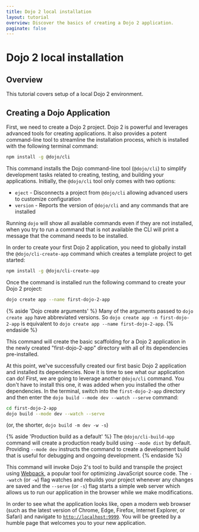 ```yaml
---
title: Dojo 2 local installation
layout: tutorial
overview: Discover the basics of creating a Dojo 2 application.
paginate: false
---
```


# Dojo 2 local installation

## Overview
This tutorial covers setup of a local Dojo 2 environment.

## Creating a Dojo Application
First, we need to create a Dojo 2 project. Dojo 2 is powerful and leverages advanced tools for creating applications. It also provides a potent command-line tool to streamline the installation process, which is installed with the following terminal command:

```bash
npm install -g @dojo/cli
```

This command installs the Dojo command-line tool (`@dojo/cli`) to simplify development tasks related to creating, testing, and building your applications. Initially, the `@dojo/cli` tool only comes with two options:
* `eject` - Disconnects a project from `@dojo/cli` allowing advanced users to customize configuration
* `version` - Reports the version of `@dojo/cli` and any commands that are installed

Running `dojo` will show all available commands even if they are not installed, when you try to run a command that is not available the CLI will print a message that the command needs to be installed.

In order to create your first Dojo 2 application, you need to globally install the `@dojo/cli-create-app` command which creates a template project to get started:

```bash
npm install -g @dojo/cli-create-app
```

Once the command is installed run the following command to create your Dojo 2 project:

```bash
dojo create app --name first-dojo-2-app
```

{% aside 'Dojo create arguments' %}
Many of the arguments passed to `dojo create app` have abbreviated versions. So `dojo create app -n first-dojo-2-app` is equivalent to `dojo create app --name first-dojo-2-app`.
{% endaside %}

This command will create the basic scaffolding for a Dojo 2 application in the newly created "first-dojo-2-app" directory with all of its dependencies pre-installed.

At this point, we've successfully created our first basic Dojo 2 application and installed its dependencies. Now it is time to see what our application can do! First, we are going to leverage another `@dojo/cli` command. You don't have to install this one, it was added when you installed the other dependencies. In the terminal, switch into the `first-dojo-2-app` directory and then enter the `dojo build --mode dev --watch --serve` command:

```bash
cd first-dojo-2-app
dojo build --mode dev --watch --serve
```
(or, the shorter, `dojo build -m dev -w -s`)

{% aside 'Production build as a default' %}
The `@dojo/cli-build-app` command will create a production ready build using `--mode dist` by default. Providing `--mode dev` instructs the command to create a development build that is useful for debugging and ongoing development.
{% endaside %}

This command will invoke Dojo 2's tool to build and transpile the project using [Webpack](https://webpack.github.io/), a popular tool for optimizing JavaScript source code. The `--watch` (or `-w`) flag watches and rebuilds your project whenever any changes are saved and the `--serve` (or `-s`) flag starts a simple web server which allows us to run our application in the browser while we make modifications.

In order to see what the application looks like, open a modern web browser (such as the latest version of Chrome, Edge, Firefox, Internet Explorer, or Safari) and navigate to [`http://localhost:9999`](http://localhost:9999). You will be greeted by a humble page that welcomes you to your new application.
